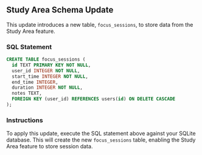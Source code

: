 ## Study Area Schema Update

This update introduces a new table, `focus_sessions`, to store data from the Study Area feature.

### SQL Statement

```sql
CREATE TABLE focus_sessions (
  id TEXT PRIMARY KEY NOT NULL,
  user_id INTEGER NOT NULL,
  start_time INTEGER NOT NULL,
  end_time INTEGER,
  duration INTEGER NOT NULL,
  notes TEXT,
  FOREIGN KEY (user_id) REFERENCES users(id) ON DELETE CASCADE
);
```

### Instructions

To apply this update, execute the SQL statement above against your SQLite database. This will create the new `focus_sessions` table, enabling the Study Area feature to store session data.
